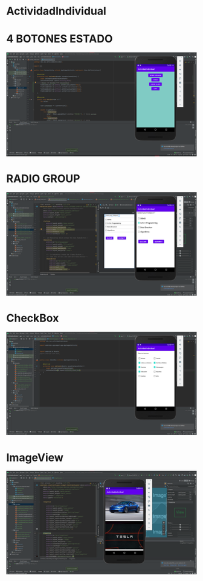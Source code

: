 # ActividadIndividual
# 4 BOTONES ESTADO
![Alt Text](ESTADO.png)

# RADIO GROUP
![Alt Text](RadioGroup.png)

# CheckBox
![Alt Text](Checkbox.png)

# ImageView
![Alt Text](ImageView.png)

